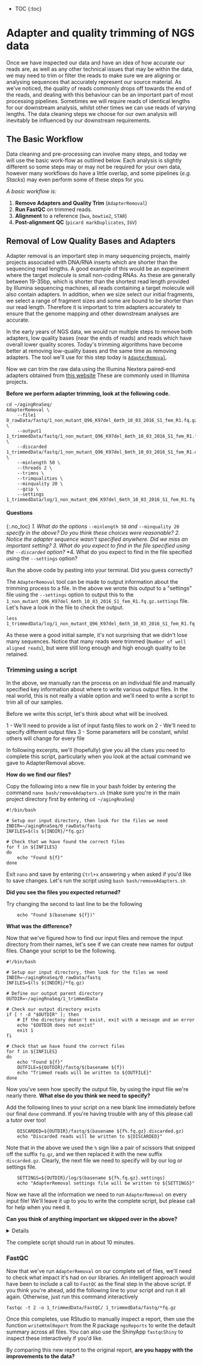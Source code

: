 * TOC
{:toc}

# Adapter and quality trimming of NGS data

Once we have inspected our data and have an idea of how accurate our reads are, as well as any other technical issues that may be within the data, we may need to trim or filter the reads to make sure we are aligning or analysing sequences that accurately represent our source material.  As we’ve noticed, the quality of reads commonly drops off towards the end of the reads, and dealing with this behaviour can be an important part of most processing pipelines. Sometimes we will require reads of identical lengths for our downstream analysis, whilst other times we can use reads of varying lengths. The data cleaning steps we choose for our own analysis will inevitably be influenced by our downstream requirements.

## The Basic Workflow

Data cleaning and pre-processing can involve many steps, and today we will use the basic work-flow as outlined below.
Each analysis is slightly different so some steps may or may not be required for your own data, however many workflows do have a little overlap, and some pipelines (_e.g._ *Stacks*) may even perform some of these steps for you.

*A basic workflow is:*

1. **Remove Adapters and Quality Trim** (`AdapterRemoval`)
2. **Run FastQC** on trimmed reads.
3. **Alignment** to a reference (`bwa`, `bowtie2`, `STAR`)
4. **Post-alignment QC** (`picard markDuplicates`, `IGV`)


## Removal of Low Quality Bases and Adapters

Adapter removal is an important step in many sequencing projects, mainly projects associated with DNA/RNA inserts which are shorter than the sequencing read lengths.
A good example of this would be an experiment where the target molecule is small non-coding RNAs.
As these are generally between 19-35bp, which is shorter than the shortest read length provided by Illumina sequencing machines, all reads containing a target molecule will also contain adapters.
In addition, when we size select our initial fragments, we select a range of fragment sizes and some are bound to be shorter than our read length.
Therefore it is important to trim adapters accurately to ensure that the genome mapping and other downstream analyses are accurate.

In the early years of NGS data, we would run multiple steps to remove both adapters, low quality bases (near the ends of reads) and reads which have overall lower quality scores.
Today's trimming algorithms have become better at removing low-quality bases and the same time as removing adapters.
The tool we'll use for this step today is [`AdapterRemoval`](https://buildmedia.readthedocs.org/media/pdf/adapterremoval/latest/adapterremoval.pdf).

Now we can trim the raw data using the Illumina Nextera paired-end adapters obtained from [this website](https://support.illumina.com/bulletins/2016/12/what-sequences-do-i-use-for-adapter-trimming.html)
These are commonly used in Illumina projects.

**Before we perform adapter trimming, look at the following code.**

```
cd ~/agingRnaSeq/
AdapterRemoval \
	--file1 0_rawData/fastq/1_non_mutant_Q96_K97del_6mth_10_03_2016_S1_fem_R1.fq.gz \
	--output1 1_trimmedData/fastq/1_non_mutant_Q96_K97del_6mth_10_03_2016_S1_fem_R1.fq.gz \
	--discarded 1_trimmedData/fastq/1_non_mutant_Q96_K97del_6mth_10_03_2016_S1_fem_R1.discarded.gz \
	--minlength 50 \
	--threads 2 \
	--trimns \
	--trimqualities \
	--minquality 20 \
	--gzip \
	--settings 1_trimmedData/log/1_non_mutant_Q96_K97del_6mth_10_03_2016_S1_fem_R1.fq.gz.settings
```

#### Questions
{:.no_toc}
*1. What do the options* `--minlength 50` *and* `--minquality 20` *specify in the above? Do you think these choices were reasonable?*
*2. Notice the adapter sequence wasn't specified anywhere. Did we miss an important setting?*
*3. What do you expect to find in the file specified using the `--discarded` option?*
*4. What do you expect to find in the file specified using the `--settings` option?

Run the above code by pasting into your terminal.
Did you guess correctly?

The `AdapterRemoval` tool can be made to output information about the trimming process to a file.
In the above we wrote this output to a "settings" file using the `--settings` option to output this to the `1_non_mutant_Q96_K97del_6mth_10_03_2016_S1_fem_R1.fq.gz.settings` file.
Let's have a look in the file to check the output.

```
less 1_trimmedData/log/1_non_mutant_Q96_K97del_6mth_10_03_2016_S1_fem_R1.fq.gz.settings
```

As these were a good initial sample, it's not surprising that we didn't lose many sequences.
Notice that many reads were trimmed (`Number of well aligned reads`), but were still long enough and high enough quality to be retained.

### Trimming using a script

In the above, we manually ran the process on an individual file and manually specified key information about where to write various output files.
In the real world, this is not really a viable option and we'll need to write a script to trim all of our samples.

Before we write this script, let's think about what will be involved.

1 - We'll need to provide a list of input fastq files to work on
2 - We'll need to specify different output files
3 - Some parameters will be constant, whilst others will change for every file

In following excerpts, we'll (hopefully) give you all the clues you need to complete this script, particularly when you look at the actual command we gave to AdapterRemoval above.

**How do we find our files?**

Copy the following into a new file in your bash folder by entering the command `nano bash/removeAdapters.sh` (make sure you're in the main project directory first by entering `cd ~/agingRnaSeq`)

```
#!/bin/bash

# Setup our input directory, then look for the files we need
INDIR=~/agingRnaSeq/0_rawData/fastq
INFILES=$(ls ${INDIR}/*fq.gz)

# Check that we have found the correct files
for f in ${INFILES}
do
    echo "Found ${f}"
done
```

Exit `nano` and save by entering `Ctrl+x` answering `y` when asked if you'd like to save changes.
Let's run the script using `bash bash/removeAdapters.sh`

**Did you see the files you expected returned?**

Try changing the second to last line to be the following
```
    echo "Found $(basename ${f})" 
```

**What was the difference?**

Now that we've figured how to find our input files and remove the input directory from their names, let's see if we can create new names for output files.
Change your script to be the following.

```
#!/bin/bash

# Setup our input directory, then look for the files we need
INDIR=~/agingRnaSeq/0_rawData/fastq
INFILES=$(ls ${INDIR}/*fq.gz)

# Define our output parent directory
OUTDIR=~/agingRnaSeq/1_trimmedData

# Check our output directory exists
if [ ! -d "$OUTDIR" ]; then
    # If the directory doesn't exist, exit with a message and an error
    echo "$OUTDIR does not exist"
    exit 1
fi

# Check that we have found the correct files
for f in ${INFILES}
do
    echo "Found ${f}"
    OUTFILE=${OUTDIR}/fastq/$(basename ${f})
    echo "Trimmed reads will be written to ${OUTFILE}"
done
```

Now you've seen how specify the output file, by using the input file we're nearly there.
**What else do you think we need to specify?**

Add the following lines to your script on a new blank line immediately before our final `done` command.
If you're having trouble with any of this please call a tutor over too!

```
    DISCARDED=${OUTDIR}/fastq/$(basename ${f%.fq.gz}.discarded.gz)
    echo "Discarded reads will be written to ${DISCARDED}"
```

Note that in the above we used the `%` sign like a pair of scissors that snipped off the suffix `fq.gz`, and we then replaced it with the new suffix `discarded.gz`.
Clearly, the next file we need to specify will by our log or settings file.

```
    SETTINGS=${OUTDIR}/log/$(basename ${f%.fq.gz}.settings)
    echo "AdapterRemoval settings file will be written to ${SETTINGS}"
```

Now we have all the information we need to run `AdapterRemoval` on every input file!
We'll leave it up to you to write the complete script, but please call for help when you need it.

**Can you think of anything important we skipped over in the above?**<details>
We didn't check for the existence of the output directories for the trimmed fastq files, or for the settings files
</details>

The complete script should run in about 10 minutes.

### FastQC

Now that we've run `AdapterRemoval` on our complete set of files, we'll need to check what impact it's had on our libraries.
An intelligent approach would have been to include a call to `FastQC` as the final step in the above script.
If you think you're ahead, add the following line to your script and run it all again.
Otherwise, just run this command interactively

```
fastqc -t 2 -o 1_trimmedData/FastQC/ 1_trimmedData/fastq/*fq.gz
```

Once this completes, use RStudio to manually inspect a report, then use the function `writeHtmlReport` from the R package `ngsReports` to write the default summary across all files.
You can also use the ShinyApp `fastqcShiny` to inspect these interactively if you'd like.

By comparing this new report to the original report, **are you happy with the improvements to the data?**

